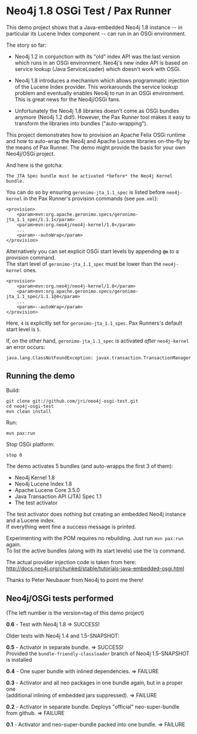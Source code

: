 
Neo4j 1.8 OSGi Test / Pax Runner
================================

This demo project shows that a Java-embedded Neo4j 1.8 instance -- in particular its Lucene Index component -- can run in an OSGi environment.

The story so far:

- Neo4j 1.2 in conjunction with its "old" index API was the last version which runs in an OSGi environment. Neo4j's new index API is based on service lookup (Java ServiceLoader) which doesn't work with OSGi.

- Neo4j 1.8 introduces a mechanism which allows programmatic injection of the Lucene Index provider. This workarounds the service lookup problem and eventually enables Neo4j to run in an OSGi environment. This is great news for the Neo4j/OSGi fans.

- Unfortunately the Neo4j 1.8 libraries doesn't come as OSGi bundles anymore (Neo4j 1.2 did!). However, the Pax Runner tool makes it easy to transform the libraries into bundles ("auto-wrapping").

This project demonstrates how to provision an Apache Felix OSGi runtime and how to auto-wrap the Neo4j and Apache Lucene libraries on-the-fly by the means of Pax Runner. The demo might provide the basis for your own Neo4j/OSGi project.

And here is the gotcha:

    The JTA Spec bundle must be activated *before* the Neo4j Kernel bundle.

You can do so by ensuring `geronimo-jta_1.1_spec` is listed before `neo4j-kernel` in the Pax Runner's provision commands (see `pom.xml`):

    <provision>
        <param>mvn:org.apache.geronimo.specs/geronimo-jta_1.1_spec/1.1.1</param>
        <param>mvn:org.neo4j/neo4j-kernel/1.8</param>
        ...
        <param>--autoWrap</param>
    </provision>

Alternatively you can set explicit OSGi start levels by appending **`@n`** to a provision command.  
The start level of `geronimo-jta_1.1_spec` must be lower than the `neo4j-kernel` ones.

    <provision>
        <param>mvn:org.neo4j/neo4j-kernel/1.8</param>
        <param>mvn:org.apache.geronimo.specs/geronimo-jta_1.1_spec/1.1.1@4</param>
        ...
        <param>--autoWrap</param>
    </provision>

Here, `4` is explicitly set for `geronimo-jta_1.1_spec`. Pax Runners's default start level is `5`.

If, on the other hand, `geronimo-jta_1.1_spec` is activated *after* `neo4j-kernel` an error occurs:

    java.lang.ClassNotFoundException: javax.transaction.TransactionManager


Running the demo
----------------

Build:

    git clone git://github.com/jri/neo4j-osgi-test.git
    cd neo4j-osgi-test
    mvn clean install

Run:

    mvn pax:run

Stop OSGi platform:

    stop 0

The demo activates 5 bundles (and auto-wrapps the first 3 of them):

- Neo4j Kernel 1.8
- Neo4j Lucene Index 1.8
- Apache Lucene Core 3.5.0
- Java Transaction API (JTA) Spec 1.1
- The test activator

The test activator does nothing but creating an embedded Neo4j instance and a Lucene index.  
If everything went fine a success message is printed.

Experimenting with the POM requires no rebuilding. Just run `mvn pax:run` again.  
To list the active bundles (along with its start levels) use the `lb` command.

The actual provider injection code is taken from here:  
<http://docs.neo4j.org/chunked/stable/tutorials-java-embedded-osgi.html>

Thanks to Peter Neubauer from Neo4j to point me there!


Neo4j/OSGi tests performed
--------------------------

(The left number is the version=tag of this demo project)

**0.6** - Test with Neo4j 1.8 => SUCCESS!

Older tests with Neo4j 1.4 and 1.5-SNAPSHOT:

**0.5** - Activator in separate bundle. => SUCCESS!  
          Provided the `bundle-friendly-classloader` branch of Neo4j 1.5-SNAPSHOT is installed

**0.4** - One super bundle with inlined dependencies. => FAILURE

**0.3** - Activator and all neo packages in one bundle again, but in a proper one  
          (additional inlining of embedded jars suppressed). => FAILURE

**0.2** - Activator in separate bundle. Deploys "official" neo-super-bundle from github. => FAILURE

**0.1** - Activator and neo-super-bundle packed into one bundle. => FAILURE
